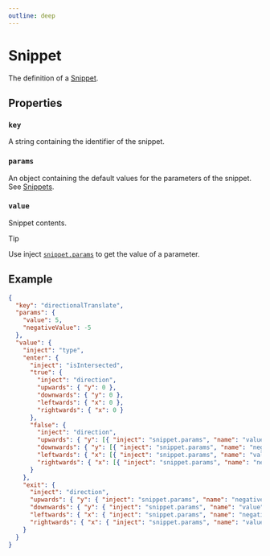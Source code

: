 ```yaml
---
outline: deep
---
```


# Snippet

The definition of a [Snippet](/create/snippets).

## Properties

### `key`

A string containing the identifier of the snippet.

### `params`

An object containing the default values for the parameters of the snippet. See [Snippets](/create/snippets#parameters).

### `value`

Snippet contents.

> [!TIP]
> Use inject [`snippet.params`](./injects/snippets#snippet-params) to get the value of a parameter.

## Example

```json
{
  "key": "directionalTranslate",
  "params": {
    "value": 5,
    "negativeValue": -5
  },
  "value": {
    "inject": "type",
    "enter": {
      "inject": "isIntersected",
      "true": {
        "inject": "direction",
        "upwards": { "y": 0 },
        "downwards": { "y": 0 },
        "leftwards": { "x": 0 },
        "rightwards": { "x": 0 }
      },
      "false": {
        "inject": "direction",
        "upwards": { "y": [{ "inject": "snippet.params", "name": "value" }, 0] },
        "downwards": { "y": [{ "inject": "snippet.params", "name": "negativeValue" }, 0] },
        "leftwards": { "x": [{ "inject": "snippet.params", "name": "value" }, 0] },
        "rightwards": { "x": [{ "inject": "snippet.params", "name": "negativeValue" }, 0] }
      }
    },
    "exit": {
      "inject": "direction",
      "upwards": { "y": { "inject": "snippet.params", "name": "negativeValue" } },
      "downwards": { "y": { "inject": "snippet.params", "name": "value" } },
      "leftwards": { "x": { "inject": "snippet.params", "name": "negativeValue" } },
      "rightwards": { "x": { "inject": "snippet.params", "name": "value" } }
    }
  }
}
```
